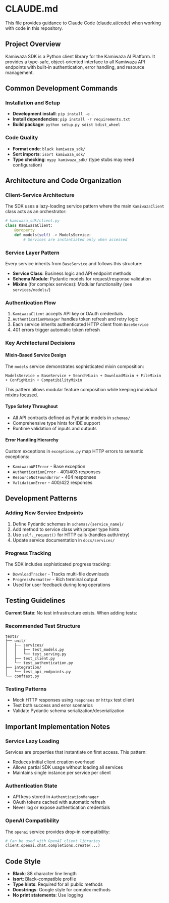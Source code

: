 # CLAUDE.md

This file provides guidance to Claude Code (claude.ai/code) when working with code in this repository.

## Project Overview

Kamiwaza SDK is a Python client library for the Kamiwaza AI Platform. It provides a type-safe, object-oriented interface to all Kamiwaza API endpoints with built-in authentication, error handling, and resource management.

## Common Development Commands

### Installation and Setup
- **Development install**: `pip install -e .`
- **Install dependencies**: `pip install -r requirements.txt`
- **Build package**: `python setup.py sdist bdist_wheel`

### Code Quality
- **Format code**: `black kamiwaza_sdk/`
- **Sort imports**: `isort kamiwaza_sdk/`
- **Type checking**: `mypy kamiwaza_sdk/` (type stubs may need configuration)

## Architecture and Code Organization

### Client-Service Architecture
The SDK uses a lazy-loading service pattern where the main `KamiwazaClient` class acts as an orchestrator:

```python
# kamiwaza_sdk/client.py
class KamiwazaClient:
    @property
    def models(self) -> ModelsService:
        # Services are instantiated only when accessed
```

### Service Layer Pattern
Every service inherits from `BaseService` and follows this structure:
- **Service Class**: Business logic and API endpoint methods
- **Schema Module**: Pydantic models for request/response validation
- **Mixins** (for complex services): Modular functionality (see `services/models/`)

### Authentication Flow
1. `KamiwazaClient` accepts API key or OAuth credentials
2. `AuthenticationManager` handles token refresh and retry logic
3. Each service inherits authenticated HTTP client from `BaseService`
4. 401 errors trigger automatic token refresh

### Key Architectural Decisions

#### Mixin-Based Service Design
The `models` service demonstrates sophisticated mixin composition:
```
ModelsService = BaseService + SearchMixin + DownloadMixin + FileMixin + ConfigMixin + CompatibilityMixin
```
This pattern allows modular feature composition while keeping individual mixins focused.

#### Type Safety Throughout
- All API contracts defined as Pydantic models in `schemas/`
- Comprehensive type hints for IDE support
- Runtime validation of inputs and outputs

#### Error Handling Hierarchy
Custom exceptions in `exceptions.py` map HTTP errors to semantic exceptions:
- `KamiwazaAPIError` - Base exception
- `AuthenticationError` - 401/403 responses
- `ResourceNotFoundError` - 404 responses
- `ValidationError` - 400/422 responses

## Development Patterns

### Adding New Service Endpoints
1. Define Pydantic schemas in `schemas/{service_name}/`
2. Add method to service class with proper type hints
3. Use `self._request()` for HTTP calls (handles auth/retry)
4. Update service documentation in `docs/services/`

### Progress Tracking
The SDK includes sophisticated progress tracking:
- `DownloadTracker` - Tracks multi-file downloads
- `ProgressFormatter` - Rich terminal output
- Used for user feedback during long operations

## Testing Guidelines

**Current State**: No test infrastructure exists. When adding tests:

### Recommended Test Structure
```
tests/
├── unit/
│   ├── services/
│   │   ├── test_models.py
│   │   └── test_serving.py
│   ├── test_client.py
│   └── test_authentication.py
├── integration/
│   └── test_api_endpoints.py
└── conftest.py
```

### Testing Patterns
- Mock HTTP responses using `responses` or `httpx` test client
- Test both success and error scenarios
- Validate Pydantic schema serialization/deserialization

## Important Implementation Notes

### Service Lazy Loading
Services are properties that instantiate on first access. This pattern:
- Reduces initial client creation overhead
- Allows partial SDK usage without loading all services
- Maintains single instance per service per client

### Authentication State
- API keys stored in `AuthenticationManager`
- OAuth tokens cached with automatic refresh
- Never log or expose authentication credentials

### OpenAI Compatibility
The `openai` service provides drop-in compatibility:
```python
# Can be used with OpenAI client libraries
client.openai.chat.completions.create(...)
```

## Code Style

- **Black**: 88 character line length
- **isort**: Black-compatible profile
- **Type hints**: Required for all public methods
- **Docstrings**: Google style for complex methods
- **No print statements**: Use logging